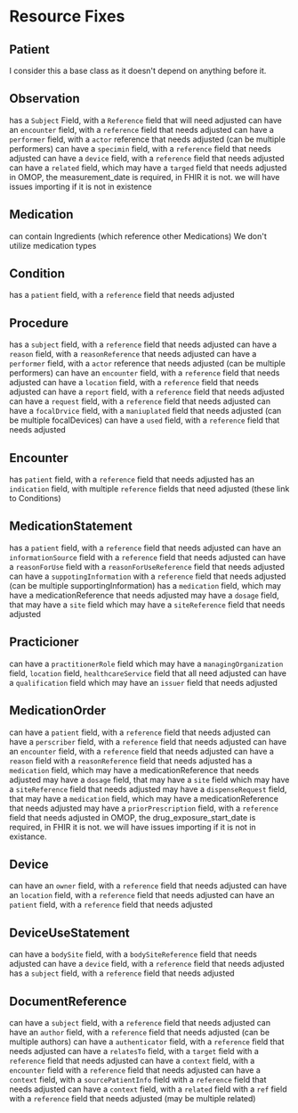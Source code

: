 # Resource Fixes

## Patient
I consider this a base class as it doesn't depend on anything before it. 

## Observation
has a `Subject` Field, with a `Reference` field that will need adjusted
can have an `encounter` field, with a `reference` field that needs adjusted
can have a `performer` field, with a `actor` reference that needs adjusted (can be multiple performers)
can have a `specimin` field, with a `reference` field that needs adjusted
can have a `device` field, with a `reference` field that needs adjusted
can have a `related` field, which may have a `targed` field that needs adjusted
in OMOP, the measurement_date is required, in FHIR it is not. we will have issues importing if it is not in existence

## Medication
can contain Ingredients (which reference other Medications)
We don't utilize medication types

## Condition
has a `patient` field, with a `reference` field that needs adjusted

## Procedure
has a `subject` field, with a `reference` field that needs adjusted
can have a `reason` field, with a `reasonReference` that needs adjusted
can have a `performer` field, with a `actor` reference that needs adjusted (can be multiple performers)
can have an `encounter` field, with a `reference` field that needs adjusted
can have a `location` field, with a `reference` field that needs adjusted
can have a `report` field, with a `reference` field that needs adjusted
can have a `request` field, with a `reference` field that needs adjusted
can have a `focalDrvice` field, with a `maniuplated` field that needs adjusted (can be multiple focalDevices)
can have a `used` field, with a `reference` field that needs adjusted

## Encounter
has `patient` field, with a `reference` field that needs adjusted
has an `indication` field, with multiple `reference` fields that need adjusted (these link to Conditions)

## MedicationStatement
has a `patient` field, with a `reference` field that needs adjusted
can have an `informationSource` field with a `reference` field that needs adjusted
can have a `reasonForUse` field with a `reasonForUseReference` field that needs adjusted
can have a `suppotingInformation` with a `reference` field that needs adjusted (can be multiple supportingInformation)
has a `medication` field, which may have a medicationReference that needs adjusted
may have a `dosage` field, that may have a `site` field which may have a `siteReference` field that needs adjusted

## Practicioner
can have a `practitionerRole` field which may have a `managingOrganization` field, `location` field, `healthcareService` field that all need adjusted
can have a `qualification` field which may have an `issuer` field that needs adjusted

## MedicationOrder
can have a `patient` field, with a `reference` field that needs adjusted
can have a `perscriber` field, with a `reference` field that needs adjusted
can have an `encounter` field, with a `reference` field that needs adjusted
can have a `reason` field with a `reasonReference` field that needs adjusted
has a `medication` field, which may have a medicationReference that needs adjusted
may have a `dosage` field, that may have a `site` field which may have a `siteReference` field that needs adjusted
may have a `dispenseRequest` field, that may have a `medication` field, which may have a medicationReference that needs adjusted
may have a `priorPrescription` field, with a `reference` field that needs adjusted
in OMOP, the drug_exposure_start_date is required, in FHIR it is not. we will have issues importing if it is not in existance. 

## Device
can have an `owner` field, with a `reference` field that needs adjusted
can have an `location` field, with a `reference` field that needs adjusted
can have an `patient` field, with a `reference` field that needs adjusted

## DeviceUseStatement
can have a `bodySite` field, with a `bodySiteReference` field that needs adjusted
can have a `device` field, with a `reference` field that needs adjusted
has a `subject` field, with a `reference` field that needs adjusted

## DocumentReference
can have a `subject` field, with a `reference` field that needs adjusted
can have an `author` field, with a `reference` field that needs adjusted (can be multiple authors)
can have a `authenticator` field, with a `reference` field that needs adjusted
can have a `relatesTo` field, with a `target` field with a `reference` field that needs adjusted
can have a `context` field, with a `encounter` field with a `reference` field that needs adjusted
can have a `context` field, with a `sourcePatientInfo` field with a `reference` field that needs adjusted
can have a `context` field, with a `related` field with a `ref` field with a `reference` field that needs adjusted (may be multiple related)